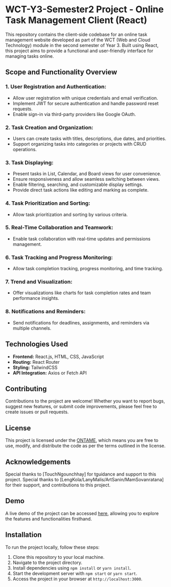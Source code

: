 # WCT-Y3-Semester2 Project - Online Task Management Client (React)

This repository contains the client-side codebase for an online task management website developed as part of the WCT (Web and Cloud Technology) module in the second semester of Year 3. Built using React, this project aims to provide a functional and user-friendly interface for managing tasks online.

## Scope and Functionality Overview

### 1. User Registration and Authentication:
   - Allow user registration with unique credentials and email verification.
   - Implement JWT for secure authentication and handle password reset requests.
   - Enable sign-in via third-party providers like Google OAuth.

### 2. Task Creation and Organization:
   - Users can create tasks with titles, descriptions, due dates, and priorities.
   - Support organizing tasks into categories or projects with CRUD operations.

### 3. Task Displaying:
   - Present tasks in List, Calendar, and Board views for user convenience.
   - Ensure responsiveness and allow seamless switching between views.
   - Enable filtering, searching, and customizable display settings.
   - Provide direct task actions like editing and marking as complete.

### 4. Task Prioritization and Sorting:
   - Allow task prioritization and sorting by various criteria.

### 5. Real-Time Collaboration and Teamwork:
   - Enable task collaboration with real-time updates and permissions management.

### 6. Task Tracking and Progress Monitoring:
   - Allow task completion tracking, progress monitoring, and time tracking.

### 7. Trend and Visualization:
   - Offer visualizations like charts for task completion rates and team performance insights.

### 8. Notifications and Reminders:
   - Send notifications for deadlines, assignments, and reminders via multiple channels.

## Technologies Used

- **Frontend:** React.js, HTML, CSS, JavaScript
- **Routing:** React Router
- **Styling:** TailwindCSS
- **API Integration:** Axios or Fetch API

## Contributing

Contributions to the project are welcome! Whether you want to report bugs, suggest new features, or submit code improvements, please feel free to create issues or pull requests.

## License

This project is licensed under the [ONTAME](link-to-license-file), which means you are free to use, modify, and distribute the code as per the terms outlined in the license.

## Acknowledgements

Special thanks to [TouchNgounchhay] for tguidance and support to this project.
Special thanks to [LengKola/LanyMalis/ArtSanin/MamSovanratana] for their support, and contributions to this project.


## Demo

A live demo of the project can be accessed [here](link-to-live-demo), allowing you to explore the features and functionalities firsthand.

## Installation

To run the project locally, follow these steps:
1. Clone this repository to your local machine.
2. Navigate to the project directory.
3. Install dependencies using `npm install` or `yarn install`.
4. Start the development server with `npm start` or `yarn start`.
5. Access the project in your browser at `http://localhost:3000`.
